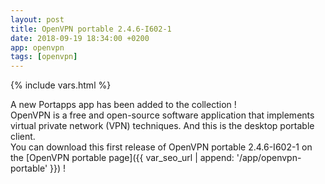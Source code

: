 ```yaml
---
layout: post
title: OpenVPN portable 2.4.6-I602-1
date: 2018-09-19 18:34:00 +0200
app: openvpn
tags: [openvpn]
---
```

{% include vars.html %}

A new Portapps app has been added to the collection !<br />
OpenVPN is a free and open-source software application that implements virtual private network (VPN) techniques. And this is the desktop portable client.<br />
You can download this first release of OpenVPN portable 2.4.6-I602-1 on the [OpenVPN portable page]({{ var_seo_url | append: '/app/openvpn-portable' }}) !